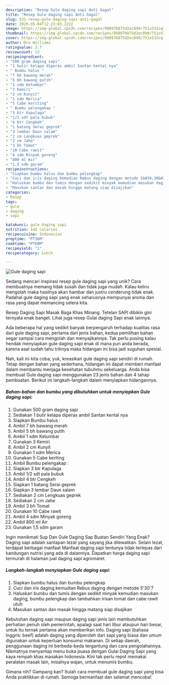 ```yaml
---
description: "Resep Gule daging sapi Anti Gagal"
title: "Resep Gule daging sapi Anti Gagal"
slug: 531-resep-gule-daging-sapi-anti-gagal
date: 2020-05-04T12:23:03.222Z
image: https://img-global.cpcdn.com/recipes/998976875d2ec890/751x532cq70/gule-daging-sapi-foto-resep-utama.jpg
thumbnail: https://img-global.cpcdn.com/recipes/998976875d2ec890/751x532cq70/gule-daging-sapi-foto-resep-utama.jpg
cover: https://img-global.cpcdn.com/recipes/998976875d2ec890/751x532cq70/gule-daging-sapi-foto-resep-utama.jpg
author: Ora Williams
ratingvalue: 3.7
reviewcount: 13
recipeingredient:
- "500 gram daging sapi"
- "1 butir kelapa diperas ambil Santan kental nya"
- " Bumbu halus "
- "7 bh bawang merah"
- "5 bh bawang putih"
- "1 sdm Ketumbar"
- "3 Kemiri"
- "2 cm Kunyit"
- "1 sdm Merica"
- "5 Cabe keriting"
- " Bumbu pelengakap "
- "3 btr Kapulaga"
- "1/2 sdt pala bubuk"
- "4 btr Cengkeh"
- "1 batang Serai geprek"
- "3 lembar Daun salam"
- "2 cm Lengkuas geprek"
- "2 cm Jahe"
- "3 bh Tomat"
- "10 Cabe rawit"
- "4 sdm Minyak goreng"
- "800 ml Air"
- "1,5 sdm garam"
recipeinstructions:
- "Siapkan bumbu halus dan bumbu pelengkap"
- "Cuci dan iris daging kemudian Rebus daging dengan metode 5&#39;30&#39;7"
- "Haluskan bumbu dan tumis dengan sedikit minyak kemudian masukan daging, bumbu pelengkap dan tambahkan irisan tomat dan cabe rawit utuh"
- "Masukan santan dan masak hingga matang siap disajikan"
categories:
- Resep
tags:
- gule
- daging
- sapi

katakunci: gule daging sapi 
nutrition: 142 calories
recipecuisine: Indonesian
preptime: "PT36M"
cooktime: "PT60M"
recipeyield: "1"
recipecategory: Lunch

---
```



![Gule daging sapi](https://img-global.cpcdn.com/recipes/998976875d2ec890/751x532cq70/gule-daging-sapi-foto-resep-utama.jpg)

Sedang mencari inspirasi resep gule daging sapi yang unik? Cara membuatnya memang tidak susah dan tidak juga mudah. Kalau keliru mengolah maka hasilnya akan hambar dan justru cenderung tidak enak. Padahal gule daging sapi yang enak seharusnya mempunyai aroma dan rasa yang dapat memancing selera kita.

Resep Daging Sapi Masak Baga Khas Minang. Tetelan SAPI dibikin gini ternyata enak banget. Lihat juga resep Gulai daging Sapi enak lainnya.

Ada beberapa hal yang sedikit banyak berpengaruh terhadap kualitas rasa dari gule daging sapi, pertama dari jenis bahan, kedua pemilihan bahan segar sampai cara mengolah dan menyajikannya. Tak perlu pusing kalau hendak menyiapkan gule daging sapi enak di mana pun anda berada, karena asal sudah tahu triknya maka hidangan ini bisa jadi suguhan spesial.


Nah, kali ini kita coba, yuk, kreasikan gule daging sapi sendiri di rumah. Tetap dengan bahan yang sederhana, hidangan ini dapat memberi manfaat dalam membantu menjaga kesehatan tubuhmu sekeluarga. Anda bisa membuat Gule daging sapi menggunakan 23 jenis bahan dan 4 tahap pembuatan. Berikut ini langkah-langkah dalam menyiapkan hidangannya.

<!--inarticleads1-->

##### Bahan-bahan dan bumbu yang dibutuhkan untuk menyiapkan Gule daging sapi:

1. Gunakan 500 gram daging sapi
1. Sediakan 1 butir kelapa diperas ambil Santan kental nya
1. Siapkan  Bumbu halus :
1. Ambil 7 bh bawang merah
1. Ambil 5 bh bawang putih
1. Ambil 1 sdm Ketumbar
1. Gunakan 3 Kemiri
1. Ambil 2 cm Kunyit
1. Gunakan 1 sdm Merica
1. Gunakan 5 Cabe keriting
1. Ambil  Bumbu pelengakap :
1. Siapkan 3 btr Kapulaga
1. Ambil 1/2 sdt pala bubuk
1. Ambil 4 btr Cengkeh
1. Siapkan 1 batang Serai geprek
1. Siapkan 3 lembar Daun salam
1. Sediakan 2 cm Lengkuas geprek
1. Sediakan 2 cm Jahe
1. Ambil 3 bh Tomat
1. Gunakan 10 Cabe rawit
1. Ambil 4 sdm Minyak goreng
1. Ambil 800 ml Air
1. Gunakan 1,5 sdm garam


Ingin menikmati Sup Dan Gule Daging Sap Buatan Sendiri Yang Enak? Daging sapi adalah santapan lezat yang sayang jika dilewatkan. Selain lezat, terdapat berbagai manfaat Manfaat daging sapi tentunya tidak terlepas dari kandungan nutrisi yang ada di dalamnya. Dapatkan harga daging sapi termurah di halaman jual daging sapi agromaret. 

<!--inarticleads2-->

##### Langkah-langkah menyiapkan Gule daging sapi:

1. Siapkan bumbu halus dan bumbu pelengkap
1. Cuci dan iris daging kemudian Rebus daging dengan metode 5&#39;30&#39;7
1. Haluskan bumbu dan tumis dengan sedikit minyak kemudian masukan daging, bumbu pelengkap dan tambahkan irisan tomat dan cabe rawit utuh
1. Masukan santan dan masak hingga matang siap disajikan


Kebutuhan daging sapi maupun daging sapi jenis lain membutuhkan perhatian penuh oleh pemerintah, apalagi saat hari libur ataupun hari besar, untuk itu ternak pertama akan memberikan info. Daging sapi (bahasa Inggris: beef) adalah daging yang diperoleh dari sapi yang biasa dan umum digunakan untuk keperluan konsumsi makanan. Di setiap daerah, penggunaan daging ini berbeda-beda tergantung dari cara pengolahannya. Nikmatnya menyantap menu buka puasa dengan Gulai Daging Sapi yang kaya rempah khas masakan Indonesia. Kini tak perlu repot memakai peralatan masak lain, misalnya wajan, untuk menumis bumbu. 

Gimana nih? Gampang kan? Itulah cara membuat gule daging sapi yang bisa Anda praktikkan di rumah. Semoga bermanfaat dan selamat mencoba!
